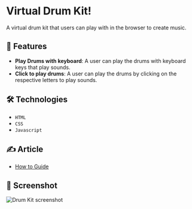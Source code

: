 # Virtual Drum Kit!
 
A virtual drum kit that users can play with in the browser to create music.

## 🚀 Features

- **Play Drums with keyboard**: A user can play the drums with keyboard keys that play sounds.
- **Click to play drums**: A user can play the drums by clicking on the respective letters to play sounds.

## 🛠️ Technologies

- `HTML`
- `CSS`
- `Javascript`

## ✍️ Article

- [How to Guide]()

## 📸 Screenshot

![Drum Kit screenshot](./assets/drum_kit_ui_screenshot.png)
